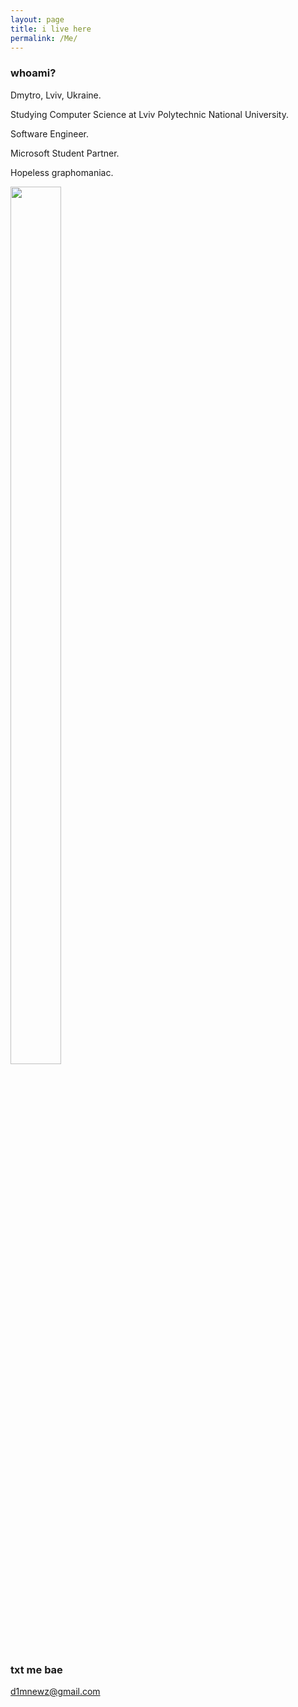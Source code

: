 ```yaml
---
layout: page
title: i live here
permalink: /Me/
---
```


### whoami?

Dmytro, Lviv, Ukraine.

Studying Computer Science at Lviv Polytechnic National University. 

Software Engineer.

Microsoft Student Partner.

Hopeless graphomaniac.

<img display = "block" width = "40%" height = "60%" src = "https://pp.vk.me/c836330/v836330859/19c1b/G3aZ8ebiez0.jpg"/>

### txt me bae

[d1mnewz@gmail.com](mailto:d1mnewz@gmail.com)
